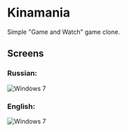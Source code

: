 Kinamania
=============

Simple "Game and Watch" game clone.

## Screens

### Russian:
![Windows 7](https://raw.github.com/A780/Kinamania/master/screens/kinamania_ru.png)

### English:
![Windows 7](https://raw.github.com/A780/Kinamania/master/screens/kinamania_en.png)
